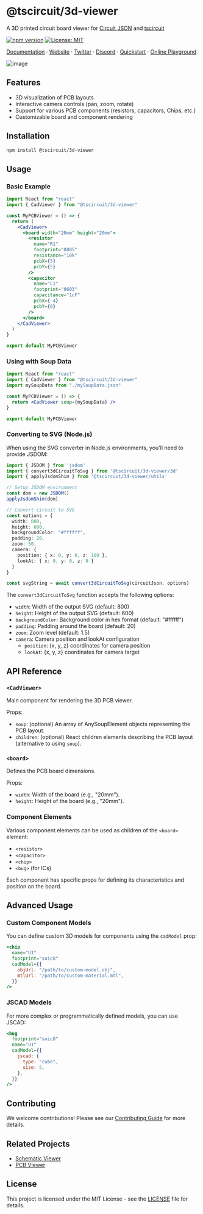 # @tscircuit/3d-viewer

A 3D printed circuit board viewer for [Circuit JSON](https://github.com/tscircuit/circuit-json) and [tscircuit](https://github.com/tscircuit/tscircuit)

[![npm version](https://badge.fury.io/js/%40tscircuit%2F3d-viewer.svg)](https://badge.fury.io/js/%40tscircuit%2F3d-viewer)
[![License: MIT](https://img.shields.io/badge/License-MIT-yellow.svg)](https://opensource.org/licenses/MIT)

[Documentation](https://docs.tscircuit.com) &middot; [Website](https://tscircuit.com) &middot; [Twitter](https://x.com/tscircuit) &middot; [Discord](https://tscircuit.com/community/join-redirect) &middot; [Quickstart](https://docs.tscircuit.com/quickstart) &middot; [Online Playground](https://tscircuit.com/playground)

![image](https://github.com/user-attachments/assets/107624fc-f3e5-4652-a90e-a5462afa6fbe)

## Features

- 3D visualization of PCB layouts
- Interactive camera controls (pan, zoom, rotate)
- Support for various PCB components (resistors, capacitors, Chips, etc.)
- Customizable board and component rendering

## Installation

```bash
npm install @tscircuit/3d-viewer
```

## Usage

### Basic Example

```jsx
import React from "react"
import { CadViewer } from "@tscircuit/3d-viewer"

const MyPCBViewer = () => {
  return (
    <CadViewer>
      <board width="20mm" height="20mm">
        <resistor
          name="R1"
          footprint="0805"
          resistance="10k"
          pcbX={5}
          pcbY={5}
        />
        <capacitor
          name="C1"
          footprint="0603"
          capacitance="1uF"
          pcbX={-4}
          pcbY={0}
        />
      </board>
    </CadViewer>
  )
}

export default MyPCBViewer
```

### Using with Soup Data

```jsx
import React from "react"
import { CadViewer } from "@tscircuit/3d-viewer"
import mySoupData from "./mySoupData.json"

const MyPCBViewer = () => {
  return <CadViewer soup={mySoupData} />
}

export default MyPCBViewer
```

### Converting to SVG (Node.js)

When using the SVG converter in Node.js environments, you'll need to provide JSDOM:

```typescript
import { JSDOM } from 'jsdom'
import { convert3dCircuitToSvg } from '@tscircuit/3d-viewer/3d'
import { applyJsdomShim } from '@tscircuit/3d-viewer/utils'

// Setup JSDOM environment
const dom = new JSDOM()
applyJsdomShim(dom)

// Convert circuit to SVG
const options = {
  width: 800,
  height: 600,
  backgroundColor: "#ffffff",
  padding: 20,
  zoom: 50,
  camera: {
    position: { x: 0, y: 0, z: 100 },
    lookAt: { x: 0, y: 0, z: 0 }
  }
}

const svgString = await convert3dCircuitToSvg(circuitJson, options)
```

The `convert3dCircuitToSvg` function accepts the following options:
- `width`: Width of the output SVG (default: 800)
- `height`: Height of the output SVG (default: 600)
- `backgroundColor`: Background color in hex format (default: "#ffffff")
- `padding`: Padding around the board (default: 20)
- `zoom`: Zoom level (default: 1.5)
- `camera`: Camera position and lookAt configuration
  - `position`: {x, y, z} coordinates for camera position
  - `lookAt`: {x, y, z} coordinates for camera target

## API Reference

### `<CadViewer>`

Main component for rendering the 3D PCB viewer.

Props:

- `soup`: (optional) An array of AnySoupElement objects representing the PCB layout.
- `children`: (optional) React children elements describing the PCB layout (alternative to using `soup`).

### `<board>`

Defines the PCB board dimensions.

Props:

- `width`: Width of the board (e.g., "20mm").
- `height`: Height of the board (e.g., "20mm").

### Component Elements

Various component elements can be used as children of the `<board>` element:

- `<resistor>`
- `<capacitor>`
- `<chip>`
- `<bug>` (for ICs)

Each component has specific props for defining its characteristics and position on the board.

## Advanced Usage

### Custom Component Models

You can define custom 3D models for components using the `cadModel` prop:

```jsx
<chip
  name="U1"
  footprint="soic8"
  cadModel={{
    objUrl: "/path/to/custom-model.obj",
    mtlUrl: "/path/to/custom-material.mtl",
  }}
/>
```

### JSCAD Models

For more complex or programmatically defined models, you can use JSCAD:

```jsx
<bug
  footprint="soic8"
  name="U1"
  cadModel={{
    jscad: {
      type: "cube",
      size: 5,
    },
  }}
/>
```

## Contributing

We welcome contributions! Please see our [Contributing Guide](CONTRIBUTING.md) for more details.

## Related Projects

- [Schematic Viewer](https://github.com/tscircuit/schematic-viewer)
- [PCB Viewer](https://github.com/tscircuit/pcb-viewer)

## License

This project is licensed under the MIT License - see the [LICENSE](LICENSE) file for details.
